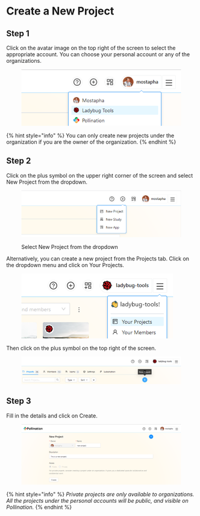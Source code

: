 # Create a New Project

## Step 1

Click on the avatar image on the top right of the screen to select the appropriate account. You can choose your personal account or any of the organizations.

<figure><img src="../../.gitbook/assets/image (2) (1) (1) (1) (1) (1).png" alt=""><figcaption></figcaption></figure>

{% hint style="info" %}
You can only create new projects under the organization if you are the owner of the organization.
{% endhint %}

## Step 2

Click on the plus symbol on the upper right corner of the screen and select New Project from the dropdown.

<figure><img src="../../.gitbook/assets/image (14).png" alt=""><figcaption><p>Select New Project from the dropdown</p></figcaption></figure>

Alternatively, you can create a new project from the Projects tab. Click on the dropdown menu and click on Your Projects.

<figure><img src="../../.gitbook/assets/image (4) (1) (1) (1).png" alt=""><figcaption></figcaption></figure>

Then click on the plus symbol on the top right of the screen.

<figure><img src="../../.gitbook/assets/image (3) (1) (1) (1) (1).png" alt=""><figcaption></figcaption></figure>

## Step 3



Fill in the details and click on Create.

<figure><img src="../../.gitbook/assets/image (1) (1) (1) (1) (1) (1) (1).png" alt=""><figcaption></figcaption></figure>

{% hint style="info" %}
_Private projects are only available to organizations. All the projects under the personal accounts will be public, and visible on Pollination._
{% endhint %}
